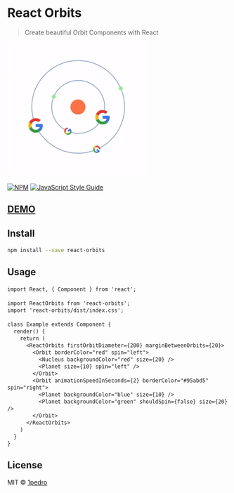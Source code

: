 # React Orbits

> Create beautiful Orbit Components with React

![Orbit](assets/output.gif)

[![NPM](https://img.shields.io/npm/v/react-orbits.svg)](https://www.npmjs.com/package/react-orbits) [![JavaScript Style Guide](https://img.shields.io/badge/code_style-airbnb-brightgreen.svg)](https://airbnb.io/javascript/react/)

## [DEMO](https://1pedro.github.io/react-orbits/?path=/story/example-reactorbits--multiple-orbits)

## Install

```bash
npm install --save react-orbits
```

## Usage

```tsx
import React, { Component } from 'react';

import ReactOrbits from 'react-orbits';
import 'react-orbits/dist/index.css';

class Example extends Component {
  render() {
    return (
      <ReactOrbits firstOrbitDiameter={200} marginBetweenOrbits={20}>
        <Orbit borderColor="red" spin="left">
          <Nucleus backgroundColor="red" size={20} />
          <Planet size={10} spin="left" />
        </Orbit>
        <Orbit animationSpeedInSeconds={2} borderColor="#95abd5" spin="right">
          <Planet backgroundColor="blue" size={10} />
          <Planet backgroundColor="green" shouldSpin={false} size={20} />
        </Orbit>
      </ReactOrbits>
    )
  }
}
```

## License

MIT © [1pedro](https://github.com/1pedro)
